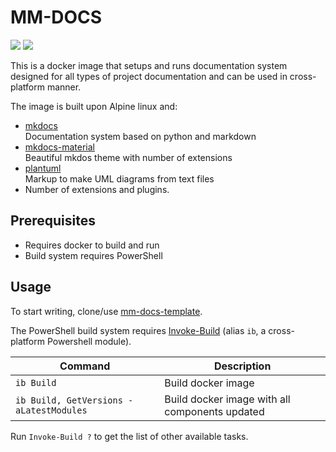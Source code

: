 # MM-DOCS

[![](https://images.microbadger.com/badges/image/majkinetor/mm-docs.svg)](https://microbadger.com/images/majkinetor/mm-docs "Get your own image badge on microbadger.com") [![](https://images.microbadger.com/badges/version/majkinetor/mm-docs:0.2.svg)](https://microbadger.com/images/majkinetor/mm-docs:0.2 "Get your own version badge on microbadger.com")

This is a docker image that setups and runs documentation system designed for all types of project documentation and can be used in cross-platform manner.

The image is built upon Alpine linux and:

- [mkdocs](https://www.mkdocs.org/)<br>
Documentation system based on python and markdown
- [mkdocs-material](https://squidfunk.github.io/mkdocs-material/)<br>
Beautiful mkdos theme with number of extensions
- [plantuml](http://plantuml.com)<br>
Markup to make UML diagrams from text files
- Number of extensions and plugins.

## Prerequisites

- Requires docker to build and run
- Build system requires PowerShell

## Usage

To start writing, clone/use [mm-docs-template](https://github.com/majkinetor/mm-docs-template.git).

The PowerShell build system requires [Invoke-Build](https://github.com/nightroman/Invoke-Build) (alias `ib`, a cross-platform Powershell module).

|                 Command                 |                  Description                   |
| --------------------------------------- | ---------------------------------------------- |
| `ib Build`                              | Build docker image                             |
| `ib Build, GetVersions -aLatestModules` | Build docker image with all components updated |

Run `Invoke-Build ?` to get the list of other available tasks.

